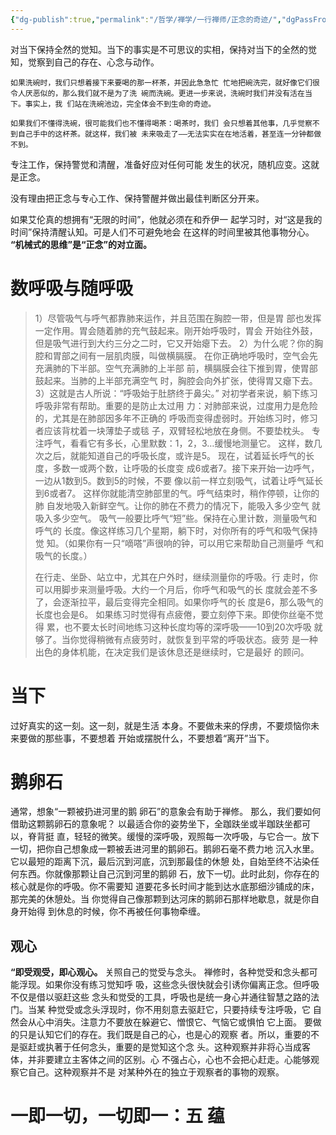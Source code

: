 ```yaml
---
{"dg-publish":true,"permalink":"/哲学/禅学/一行禅师/正念的奇迹/","dgPassFrontmatter":true}
---
```



对当下保持全然的觉知。当下的事实是不可思议的实相，保持对当下的全然的觉知，觉察到自己的存在、心念与动作。
```
如果洗碗时，我们只想着接下来要喝的那⼀杯茶，并因此急急忙 忙地把碗洗完，就好像它们很令⼈厌恶似的，那么我们就不是为了洗 碗⽽洗碗。更进⼀步来说，洗碗时我们并没有活在当下。事实上，我 们站在洗碗池边，完全体会不到⽣命的奇迹。 

如果我们不懂得洗碗，很可能我们也不懂得喝茶：喝茶时，我们 会只想着其他事，⼏乎觉察不到⾃⼰⼿中的这杯茶。就这样，我们被 未来吸⾛了——⽆法实实在在地活着，甚⾄连⼀分钟都做不到。
```

专注⼯作，保持警觉和清醒，准备好应对任何可能 发⽣的状况，随机应变。这就是正念。 

没有理由把正念与专⼼⼯作、保持警醒并做出最佳判断区分开来。

如果艾伦真的想拥有“⽆限的时间”，他就必须在和乔伊⼀ 起学习时，对“这是我的时间”保持清醒认知。可是⼈们不可避免地会 在这样的时间⾥被其他事物分⼼。
**“机械式的思维”是“正念”的对⽴⾯。**
# 数呼吸与随呼吸
>1）尽管吸⽓与呼⽓都靠肺来运作，并且范围在胸腔⼀带，但是胃 部也发挥⼀定作⽤。胃会随着肺的充⽓⿎起来。刚开始呼吸时，胃会 开始往外⿎，但是吸⽓进⾏到⼤约三分之⼆时，它⼜开始瘪下去。
> 2）为什么呢？你的胸腔和胃部之间有⼀层肌⾁膜，叫做横膈膜。 在你正确地呼吸时，空⽓会先充满肺的下半部。空⽓充满肺的上半部 前，横膈膜会往下推到胃，使胃部⿎起来。当肺的上半部充满空⽓ 时，胸腔会向外扩张，使得胃⼜瘪下去。 
> 3）这就是古⼈所说：“呼吸始于肚脐终于⿐尖。” 
> 对初学者来说，躺下练习呼吸⾮常有帮助。重要的是防⽌太过⽤ ⼒：对肺部来说，过度⽤⼒是危险的，尤其是在肺部因多年不正确的 呼吸⽽变得虚弱时。开始练习时，修习者应该背枕着⼀块薄垫⼦或毯 ⼦，双臂轻松地放在⾝侧。不要垫枕头。
>  专注呼⽓，看看它有多⻓，⼼⾥默数：1，2，3…缓慢地测量它。 这样，数⼏次之后，就能知道⾃⼰的呼吸⻓度，或许是5。
>   现在，试着延⻓呼⽓的⻓度，多数⼀或两个数，让呼吸的⻓度变 成6或者7。接下来开始⼀边呼⽓，⼀边从1数到5。数到5的时候，不要 像以前⼀样⽴刻吸⽓，试着让呼⽓延⻓到6或者7。
>    这样你就能清空肺部⾥的⽓。呼⽓结束时，稍作停顿，让你的肺 ⾃发地吸⼊新鲜空⽓。让你的肺在不费⼒的情况下，能吸⼊多少空⽓ 就吸⼊多少空⽓。 吸⽓⼀般要⽐呼⽓“短”些。保持在⼼⾥计数，测量吸⽓和呼⽓的 ⻓度。像这样练习⼏个星期，躺下时，对你所有的呼⽓和吸⽓保持觉 知。（如果你有⼀只“嘀嗒”声很响的钟，可以⽤它来帮助⾃⼰测量呼 ⽓和吸⽓的⻓度。） 
>    
>    在⾏⾛、坐卧、站⽴中，尤其在户外时，继续测量你的呼吸。⾏ ⾛时，你可以⽤脚步来测量呼吸。⼤约⼀个⽉后，你呼⽓和吸⽓的⻓ 度就会差不多了，会逐渐拉平，最后变得完全相同。如果你呼⽓的⻓ 度是6，那么吸⽓的⻓度也会是6。 如果练习时觉得有点疲倦，要⽴刻停下来。即使你丝毫不觉得 累，也不要太⻓时间地练习这种⻓度均等的深呼吸——10到20次呼吸 就够了。当你觉得稍微有点疲劳时，就恢复到平常的呼吸状态。疲劳 是⼀种出⾊的⾝体机能，在决定我们是该休息还是继续时，它是最好 的顾问。

# 当下
过好真实的这⼀刻。这⼀刻，就是⽣活 本⾝。不要做未来的俘虏，不要烦恼你未来要做的那些事，不要想着 开始或摆脱什么，不要想着“离开”当下。
# 鹅卵石
通常，想象“⼀颗被扔进河⾥的鹅 卵⽯”的意象会有助于禅修。 
那么，我们要如何借助这颗鹅卵⽯的意象呢？
以最适合你的姿势坐下，全跏趺坐或半跏趺坐都可以，脊背挺 直，轻轻的微笑。缓慢的深呼吸，观照每⼀次呼吸，与它合⼀。放下 ⼀切，把你⾃⼰想象成⼀颗被丢进河⾥的鹅卵⽯。鹅卵⽯毫不费⼒地 沉⼊⽔⾥。它以最短的距离下沉，最后沉到河底，沉到那最佳的休憩 处，⾃始⾄终不沾染任何东⻄。你就像那颗让⾃⼰沉到河⾥的鹅卵 ⽯，放下⼀切。此时此刻，你存在的核⼼就是你的呼吸。你不需要知 道要花多⻓时间才能到达⽔底那细沙铺成的床，那完美的休憩处。当 你觉得⾃⼰像那颗到达河床的鹅卵⽯那样地歇息，就是你⾃⾝开始得 到休息的时候，你不再被任何事物牵缠。
## 观心
**“即受观受，即⼼观⼼。**
关照自己的觉受与念头。
禅修时，各种觉受和念头都可能浮现。如果你没有练习觉知呼 吸，这些念头很快就会引诱你偏离正念。但呼吸不仅是借以驱赶这些 念头和觉受的⼯具，呼吸也是统⼀⾝⼼并通往智慧之路的法门。当某 种觉受或念头浮现时，你不⽤刻意去驱赶它，只要持续专注呼吸，它 ⾃然会从⼼中消失。注意⼒不要放在躲避它、憎恨它、⽓恼它或惧怕 它上⾯。
要做的只是认知它们的存在。我们既是⾃⼰的⼼，也是⼼的观察 者。所以，重要的不是驱赶或执著于任何念头，重要的是觉知这个念 头。这种观察并⾮将⼼当成客体，并⾮要建⽴主客体之间的区别。⼼ 不强占⼼，⼼也不会把⼼赶⾛。⼼能够观察它⾃⼰。这种观察并不是 对某种外在的独⽴于观察者的事物的观察。
# ⼀即⼀切，⼀切即⼀：五 蕴
